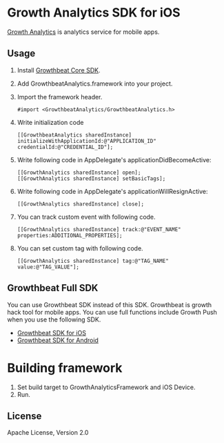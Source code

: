 # Growth Analytics SDK for iOS

[Growth Analytics](https://analytics.growthbeat.com/) is analytics service for mobile apps.

## Usage 

1. Install [Growthbeat Core SDK](https://github.com/SIROK/growthbeat-core-ios).

1. Add GrowthbeatAnalytics.framework into your project. 

1. Import the framework header.

	```objc
	#import <GrowthbeatAnalytics/GrowthbeatAnalytics.h>
	```

1. Write initialization code

	```objc
	[[GrowthbeatAnalytics sharedInstance] initializeWithApplicationId:@"APPLICATION_ID" credentialId:@"CREDENTIAL_ID"];
	```

1. Write following code in AppDelegate's applicationDidBecomeActive:

	```objc
	[[GrowthAnalytics sharedInstance] open];
	[[GrowthAnalytics sharedInstance] setBasicTags];
	```

1. Write following code in AppDelegate's applicationWillResignActive:

	```objc
	[[GrowthAnalytics sharedInstance] close];
	```

1. You can track custom event with following code.

	```objc
	[[GrowthAnalytics sharedInstance] track:@"EVENT_NAME" properties:ADDITIONAL_PROPERTIES];
	```

1. You can set custom tag with following code.

	```objc
	[[GrowthAnalytics sharedInstance] tag:@"TAG_NAME" value:@"TAG_VALUE"];
	```
	
## Growthbeat Full SDK

You can use Growthbeat SDK instead of this SDK. Growthbeat is growth hack tool for mobile apps. You can use full functions include Growth Push when you use the following SDK.

* [Growthbeat SDK for iOS](https://github.com/SIROK/growthbeat-ios/)
* [Growthbeat SDK for Android](https://github.com/SIROK/growthbeat-android/)

# Building framework

1. Set build target to GrowthAnalyticsFramework and iOS Device.
1. Run.

## License

Apache License, Version 2.0
